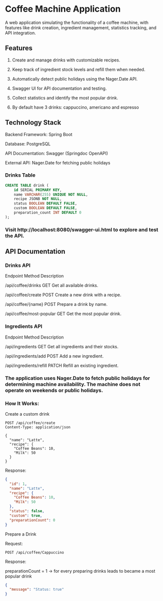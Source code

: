 # Coffee Machine Application

A web application simulating the functionality of a coffee machine, with features like drink creation, ingredient management, statistics tracking, and API integration.

## Features

1) Create and manage drinks with customizable recipes.

2) Keep track of ingredient stock levels and refill them when needed.

3) Automatically detect public holidays using the Nager.Date API.

4) Swagger UI for API documentation and testing.

5) Collect statistics and identify the most popular drink.

6) By default have 3 drinks: cappuccino, americano and espresso

## Technology Stack

Backend Framework: Spring Boot

Database: PostgreSQL

API Documentation: Swagger (Springdoc OpenAPI)

External API: Nager.Date for fetching public holidays

### Drinks Table

```sql
CREATE TABLE drink (
    id SERIAL PRIMARY KEY,
    name VARCHAR(255) UNIQUE NOT NULL,
    recipe JSONB NOT NULL,
    status BOOLEAN DEFAULT FALSE,
    custom BOOLEAN DEFAULT FALSE,
    preparation_count INT DEFAULT 0
);
```

### Visit http://localhost:8080/swagger-ui.html to explore and test the API.

## API Documentation

### Drinks API

Endpoint	Method	Description

/api/coffee/drinks	GET	Get all available drinks.

/api/coffee/create	POST	Create a new drink with a recipe.

/api/coffee/{name}	POST	Prepare a drink by name.

/api/coffee/most-popular	GET	Get the most popular drink.

### Ingredients API

Endpoint	Method	Description

/api/ingredients	GET	Get all ingredients and their stocks.

/api/ingredients/add	POST	Add a new ingredient.

/api/ingredients/refill	PATCH	Refill an existing ingredient.

### The application uses Nager.Date to fetch public holidays for determining machine availability. The machine does not operate on weekends or public holidays.

### How It Works:

Create a custom drink

```http
POST /api/coffee/create
Content-Type: application/json

{
  "name": "Latte",
  "recipe": {
    "Coffee Beans": 10,
    "Milk": 50
  }
}
```

Response:

```json
{
  "id": 1,
  "name": "Latte",
  "recipe": {
    "Coffee Beans": 10,
    "Milk": 50
  },
  "status": false,
  "custom": true,
  "preparationCount": 0
}
```

Prepare a Drink

Request:

```http
POST /api/coffee/Cappuccino
```

Response:

preparationCount = 1 -> for every preparing drinks leads to became a most popular drink

```json
{
  "message": "Status: true"
}
```
